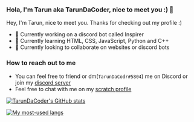 ### Hola, I'm Tarun aka TarunDaCoder, nice to meet you :) 👋


Hey, I'm Tarun, nice to meet you. Thanks for checking out my profile :)
- 🔭 Currently working on a discord bot called Inspirer
- 🌱 Currently learning HTML, CSS, JavaScript, Python and C++
- 👯‍ Currently looking to collaborate on websites or discord bots

### How to reach out to me
- You can feel free to friend or dm(`TarunDaCodr#5804`) me on Discord or join my [discord server](https://discord.gg/k6X2rDwk)
- Feel free to chat with me on my [scratch profile](https://scratch.mit.edu/users/tarunsnair)

[![TarunDaCoder's GitHub stats](https://github-readme-stats.vercel.app/api?username=TarunDaCoder&show_icons=true&text_color=dfb7e8&icon_color=8677d9&theme=dracula)](https://github.com/anuraghazra/github-readme-stats)

[![My most-used langs](https://github-readme-stats.vercel.app/api/top-langs/?username=TarunDaCoder&show_icons=true&text_color=dfb7e8&icon_color=8677d9&&theme=dracula)](https://github.com/anuraghazra/github-readme-stats)
